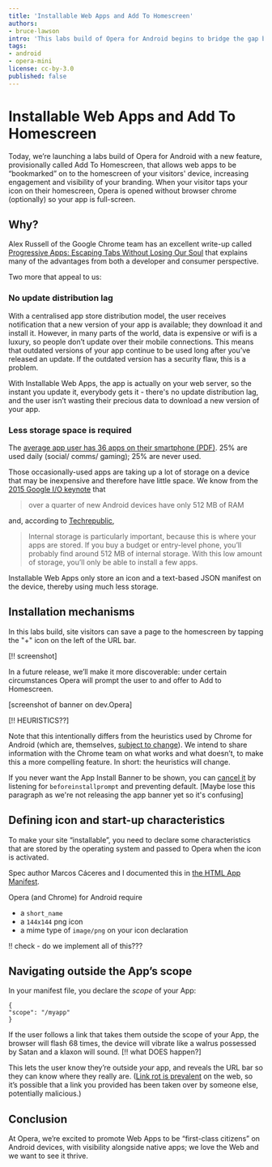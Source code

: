 ```yaml
---
title: 'Installable Web Apps and Add To Homescreen'
authors:
- bruce-lawson
intro: 'This labs build of Opera for Android begins to bridge the gap between native and web apps' User Experience.'
tags:
- android
- opera-mini
license: cc-by-3.0
published: false	
---
```


# Installable Web Apps and Add To Homescreen

Today, we’re launching a labs build of Opera for Android with a new feature, provisionally called Add To Homescreen, that allows web apps to be “bookmarked” on to the homescreen of your visitors' device, increasing engagement and visibility of your branding. When your visitor taps your icon on their homescreen, Opera is opened without browser chrome (optionally) so your app is full-screen.

## Why? 

Alex Russell of the Google Chrome team has an excellent write-up called [Progressive Apps: Escaping Tabs Without Losing Our Soul](https://infrequently.org/2015/06/progressive-apps-escaping-tabs-without-losing-our-soul/comment-page-1/#comment-25492) that explains many of the advantages from both a developer and consumer perspective.

Two more that appeal to us:

### No update distribution lag

With a centralised app store distribution model, the user receives notification that a new version of your app is available; they download it and install it. However, in many parts of the world, data is expensive or wifi is a luxury, so people don’t update over their mobile connections. This means that outdated versions of your app continue to be used long after you’ve released an update. If the outdated version has a security flaw, this is a problem.

With Installable Web Apps, the app is actually on your web server, so the instant you update it, everybody gets it - there's no update distribution lag, and the user isn’t wasting their precious data to download a new version of your app.

### Less storage space is required

The [average app user has 36 apps on their smartphone (PDF)](https://think.storage.googleapis.com/docs/mobile-app-marketing-insights.pdf). 25% are used daily (social/ comms/ gaming); 25% are never used.

Those occasionally-used apps are taking up a lot of storage on a device that may be inexpensive and therefore have little space. We know from the [2015 Google I/O keynote](https://www.youtube.com/watch?v=7V-fIGMDsmE&feature=youtu.be&t=1h21m30s) that

> over a quarter of new Android devices have only 512 MB of RAM

and, according to [Techrepublic](vhttp://www.techrepublic.com/article/ram-a-lama-dont-be-a-ding-ding-about-android-storage/),

> Internal storage is particularly important, because this is where your apps are stored. If you buy a budget or entry-level phone, you’ll probably find around 512 MB of internal storage. With this low amount of storage, you’ll only be able to install a few apps. 

Installable Web Apps only store an icon and a text-based JSON manifest on the device, thereby using much less storage.

## Installation mechanisms 

In this labs build, site visitors can save a page to the homescreen by tapping the "+" icon on the left of the URL bar.

[!! screenshot]

In a future release, we’ll make it more discoverable: under certain circumstances Opera will prompt the user to and offer to Add to Homescreen.



[screenshot of banner on dev.Opera]

[!! HEURISTICS??]

Note that this intentionally differs from the heuristics used by Chrome for Android (which are, themselves, [subject to change](https://developers.google.com/web/updates/2015/03/increasing-engagement-with-app-install-banners-in-chrome-for-android?hl=en#criteria-faq)). We intend to share information with the Chrome team on what works and what doesn’t, to make this a more compelling feature. In short: the heuristics will change.

If you never want the App Install Banner to be shown, you can [cancel it](https://developers.google.com/web/updates/2015/03/increasing-engagement-with-app-install-banners-in-chrome-for-android#cancel) by listening for `beforeinstallprompt` and preventing default. [Maybe lose this paragraph as we're not releasing the app banner yet so it's confusing]
    

## Defining icon and start-up characteristics

To make your site “installable”, you need to declare some characteristics that are stored by the operating system and passed to Opera when the icon is activated.

Spec author Marcos Cáceres and I documented this in [the HTML App Manifest](http://html5doctor.com/web-manifest-specification/#appname).

Opera (and Chrome) for Android require

* a `short_name`
*  a `144x144` png icon
* a mime type of `image/png` on your icon declaration

!! check - do we implement all of this???


## Navigating outside the App’s scope

In your manifest file, you declare the *scope* of your App:

    {
    "scope": "/myapp"
    }

If the user follows a link that takes them outside the scope of your App, the browser will flash 68 times, the device will vibrate like a walrus possessed by Satan and a klaxon will sound. [!! what DOES happen?]

This lets the user know they’re outside *your* app, and reveals the URL bar so they can know where they really are. ([Link rot is prevalent](https://www.tbray.org/ongoing/When/201x/2015/05/25/URI-decay) on the web, so it’s possible that a link you provided has been taken over by someone else, potentially malicious.)

## Conclusion

At Opera, we’re excited to promote Web Apps to be “first-class citizens” on Android devices, with visibility alongside native apps; we love the Web and we want to see it thrive.